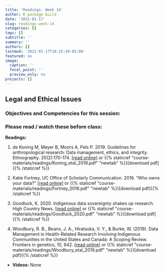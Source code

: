 ```yaml
---
title: 'Readings: Week 14'
author: R package build
date: '2022-01-17'
slug: readings-week-14
categories: []
tags: []
subtitle: ''
summary: ''
authors: []
lastmod: '2022-01-17T18:15:49-05:00'
featured: no
image:
  caption: ''
  focal_point: ''
  preview_only: no
projects: []
---
```



## Legal and Ethical Issues
 
### Objectives and Competencies for this session:


  
### Please read / watch these before class:
        
**Readings:** 

1.  de Koning M, Meyer B, Moors A, Pels P. 2019. Guidelines for anthropological research: Data management, ethics, and integrity. Ethnography. 20(2):170-174.  [[read online]](https://journals.sagepub.com/doi/10.1177/1466138119843312) or {{% staticref "course-materials/readings/Koning_etal_2019.pdf" "newtab" %}}[download pdf]{{% /staticref %}}

2.  Katie Fortney, UC Office of Scholarly Communication. 2016. “Who owns your data?”  [[read online]](https://uc3.cdlib.org/2016/09/08/who-owns-your-data/) or {{% staticref "course-materials/readings/Fortney_2016.pdf" "newtab" %}}[download pdf]{{% /staticref %}}

3. Goodluck, K. 2020. Indigenous data sovereignty shakes up research. High Country News. [[read online]](https://www.hcn.org/issues/52.11/indigenous-affairs-covid19-indigenous-data-sovereignty-shakes-up-research) or {{% staticref "course-materials/readings/Goodluck_2020.pdf" "newtab" %}}[download pdf]{{% /staticref %}}

4. Woodbury, R. B., Beans, J. A., Hiratsuka, V. Y., & Burke, W. (2019). Data Management in Health-Related Research Involving Indigenous Communities in the United States and Canada: A Scoping Review. Frontiers in genetics, 10, 942.  [[read online]](https://doi.org/10.3389/fgene.2019.00942) or {{% staticref "course-materials/readings/Woodbury_etal_2019.pdf" "newtab" %}}[download pdf]{{% /staticref %}}

* **Videos:** None